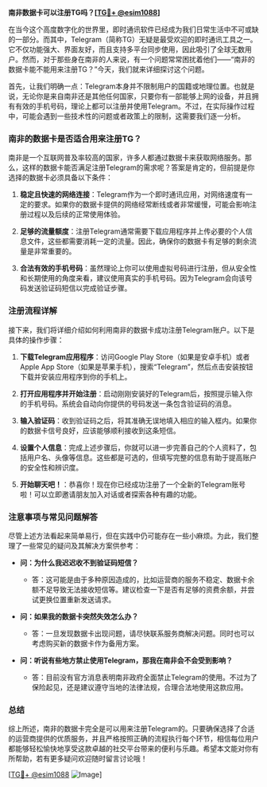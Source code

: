 **南非数据卡可以注册TG吗？[[TG💪+ @esim1088](https://t.me/s/esim1088)]**

在当今这个高度数字化的世界里，即时通讯软件已经成为我们日常生活中不可或缺的一部分。而其中，Telegram（简称TG）无疑是最受欢迎的即时通讯工具之一。它不仅功能强大、界面友好，而且支持多平台同步使用，因此吸引了全球无数用户。然而，对于那些身在南非的人来说，有一个问题常常困扰着他们——“南非的数据卡能不能用来注册TG？”今天，我们就来详细探讨这个问题。

首先，让我们明确一点：Telegram本身并不限制用户的国籍或地理位置。也就是说，无论你是来自南非还是其他任何国家，只要你有一部能够上网的设备，并且拥有有效的手机号码，理论上都可以注册并使用Telegram。不过，在实际操作过程中，可能会遇到一些技术性的问题或者政策上的限制，这需要我们逐一分析。

### 南非的数据卡是否适合用来注册TG？

南非是一个互联网普及率较高的国家，许多人都通过数据卡来获取网络服务。那么，这样的数据卡能否满足注册Telegram的需求呢？答案是肯定的，但前提是你选择的数据卡必须具备以下条件：

1. **稳定且快速的网络连接**：Telegram作为一个即时通讯应用，对网络速度有一定的要求。如果你的数据卡提供的网络经常断线或者非常缓慢，可能会影响注册过程以及后续的正常使用体验。
   
2. **足够的流量额度**：注册Telegram通常需要下载应用程序并上传必要的个人信息文件，这些都需要消耗一定的流量。因此，确保你的数据卡有足够的剩余流量是非常重要的。

3. **合法有效的手机号码**：虽然理论上你可以使用虚拟号码进行注册，但从安全性和长期使用的角度来看，建议使用真实的手机号码。因为Telegram会向该号码发送验证码短信以完成验证步骤。

### 注册流程详解

接下来，我们将详细介绍如何利用南非的数据卡成功注册Telegram账户。以下是具体的操作步骤：

1. **下载Telegram应用程序**：访问Google Play Store（如果是安卓手机）或者Apple App Store（如果是苹果手机），搜索“Telegram”，然后点击安装按钮下载并安装应用程序到你的手机上。

2. **打开应用程序并开始注册**：启动刚刚安装好的Telegram后，按照提示输入你的手机号码。系统会自动向你提供的号码发送一条包含验证码的消息。

3. **输入验证码**：收到验证码之后，将其准确无误地填入相应的输入框内。如果你的数据卡信号良好，应该能够顺利接收到这条短信。

4. **设置个人信息**：完成上述步骤后，你就可以进一步完善自己的个人资料了，包括用户名、头像等信息。这些都是可选的，但填写完整的信息有助于提高账户的安全性和辨识度。

5. **开始聊天吧！**：恭喜你！现在你已经成功注册了一个全新的Telegram账号啦！可以立即邀请朋友加入对话或者探索各种有趣的功能。

### 注意事项与常见问题解答

尽管上述方法看起来简单易行，但在实践中仍可能存在一些小麻烦。为此，我们整理了一些常见的疑问及其解决方案供参考：

- **问：为什么我迟迟收不到验证码短信？**
   - 答：这可能是由于多种原因造成的，比如运营商的服务不稳定、数据卡余额不足导致无法接收短信等。建议检查一下是否有足够的资费余额，并尝试更换位置重新发送请求。

- **问：如果我的数据卡突然失效怎么办？**
   - 答：一旦发现数据卡出现问题，请尽快联系服务商解决问题。同时也可以考虑购买新的数据卡作为备用方案。

- **问：听说有些地方禁止使用Telegram，那我在南非会不会受到影响？**
   - 答：目前没有官方消息表明南非政府全面禁止Telegram的使用。不过为了保险起见，还是建议遵守当地的法律法规，合理合法地使用这款应用。

### 总结

综上所述，南非的数据卡完全是可以用来注册Telegram的。只要确保选择了合适的运营商提供的优质服务，并且严格按照正确的流程执行每个环节，相信每位用户都能够轻松愉快地享受这款卓越的社交平台带来的便利与乐趣。希望本文能对你有所帮助，若有更多疑问欢迎随时留言讨论哦！

[[TG💪+ @esim1088](https://t.me/s/esim1088) ![Image](https://i.postimg.cc/4NQfJmqS/Snipaste-2025-05-13-00-14-12.png)]
